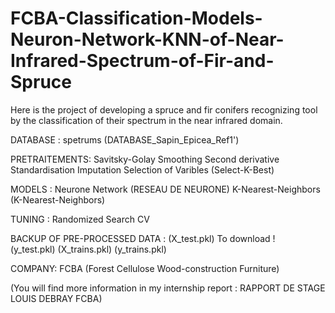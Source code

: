 # FCBA-Classification-Models-Neuron-Network-KNN-of-Near-Infrared-Spectrum-of-Fir-and-Spruce



Here is the project of developing a spruce and fir conifers recognizing tool by the classification of their spectrum in the near infrared domain.

DATABASE : spetrums (DATABASE_Sapin_Epicea_Ref1')

PRETRAITEMENTS: Savitsky-Golay Smoothing 
                Second derivative
                Standardisation 
                Imputation 
                Selection of Varibles (Select-K-Best) 
                
MODELS : Neurone Network  (RESEAU DE NEURONE)
          K-Nearest-Neighbors (K-Nearest-Neighbors)
          
TUNING : Randomized Search CV
                         
BACKUP OF PRE-PROCESSED DATA : (X_test.pkl)        To download !  
                                     (y_test.pkl)
                                     (X_trains.pkl)
                                     (y_trains.pkl)



COMPANY: FCBA (Forest Cellulose Wood-construction Furniture)


(You will find more information in my internship report : RAPPORT DE STAGE LOUIS DEBRAY FCBA)






